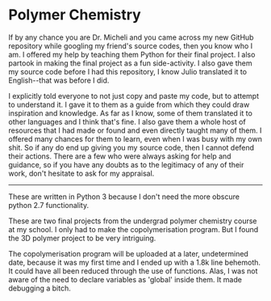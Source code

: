 Polymer Chemistry
============
If by any chance you are Dr. Micheli and you came across my new GitHub repository while googling my friend's source codes, then you know who I am. I offered my help by teaching them Python for their final project. I also partook in making the final project as a fun side-activity. I also gave them my source code before I had this repository, I know Julio translated it to English--that was before I did.

I explicitly told everyone to not just copy and paste my code, but to attempt to understand it. I gave it to them as a guide from which they could draw inspiration and knowledge. As far as I know, some of them translated it to other languages and I think that's fine. I also gave them a whole host of resources that I had made or found and even directly taught many of them. I offered many chances for them to learn, even when I was busy with my own shit. So if any do end up giving you my source code, then I cannot defend their actions. There are a few who were always asking for help and guidance, so if you have any doubts as to the legitimacy of any of their work, don't hesitate to ask for my appraisal.
___
These are written in Python 3 because I don't need the more obscure python 2.7 functionality.

These are two final projects from the undergrad polymer chemistry course at my school. I only had to make the copolymerisation program. But I found the 3D polymer project to be very intriguing.

The copolymerisation program will be uploaded at a later, undetermined date, because it was my first time and I ended up with a 1.8k line behemoth. It could have all been reduced through the use of functions. Alas, I was not aware of the need to declare variables as 'global' inside them. It made debugging a bitch.
